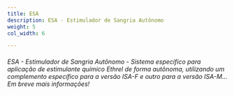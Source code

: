 ```yaml
---
title: ESA
description: ESA - Estimulador de Sangria Autônomo
weight: 5
col_width: 6

---
```

###### ESA - Estimulador de Sangria Autônomo - Sistema específico para aplicação de estimulante químico Ethrel  de forma autônoma, utilizando um complemento específico para a versão ISA-F e outro para a versão ISA-M... Em breve mais informações!